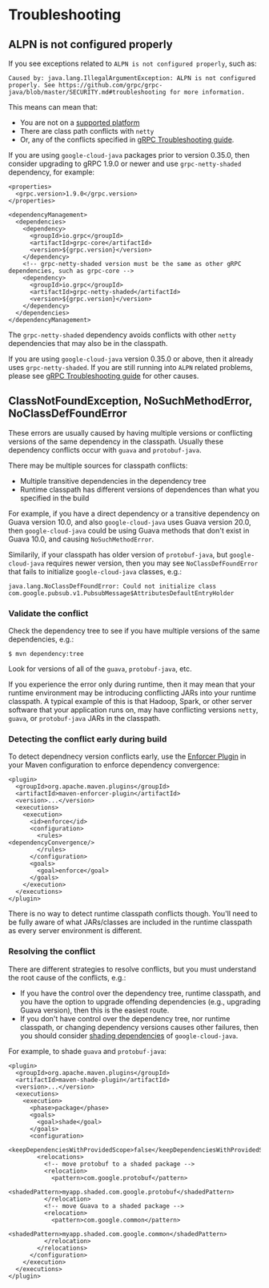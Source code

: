 # Troubleshooting

## ALPN is not configured properly

If you see exceptions related to `ALPN is not configured properly`, such as:

```
Caused by: java.lang.IllegalArgumentException: ALPN is not configured properly. See https://github.com/grpc/grpc-java/blob/master/SECURITY.md#troubleshooting for more information.
```

This means can mean that:
- You are not on a [supported platform](https://github.com/GoogleCloudPlatform/google-cloud-java/#supported-platforms)
- There are class path conflicts with `netty`
- Or, any of the conflicts specified in [gRPC Troubleshooting guide](https://github.com/grpc/grpc-java/blob/master/SECURITY.md#troubleshooting).

If you are using `google-cloud-java` packages prior to version 0.35.0, then consider upgrading to gRPC 1.9.0 or newer and use `grpc-netty-shaded` dependency, for example:

```
<properties>
  <grpc.version>1.9.0</grpc.version>
</properties>

<dependencyManagement>
  <dependencies>
    <dependency>
      <groupId>io.grpc</groupId>
      <artifactId>grpc-core</artifactId>
      <version>${grpc.version}</version>
    </dependency>
    <!-- grpc-netty-shaded version must be the same as other gRPC dependencies, such as grpc-core -->
    <dependency>
      <groupId>io.grpc</groupId>
      <artifactId>grpc-netty-shaded</artifactId>
      <version>${grpc.version}</version>
    </dependency>
  </dependencies>
</dependencyManagement>
```

The `grpc-netty-shaded` dependency avoids conflicts with other `netty` dependencies that may also be in the classpath.

If you are using `google-cloud-java` version 0.35.0 or above, then it already uses `grpc-netty-shaded`. If you are still running into `ALPN` related problems, please see [gRPC Troubleshooting guide](https://github.com/grpc/grpc-java/blob/master/SECURITY.md#troubleshooting) for other causes.

## ClassNotFoundException, NoSuchMethodError, NoClassDefFoundError

These errors are usually caused by having multiple versions or conflicting versions of the same dependency in the classpath.
Usually these dependency conflicts occur with `guava` and `protobuf-java`.

There may be multiple sources for classpath conflicts:
- Multiple transitive dependencies in the dependency tree
- Runtime classpath has different versions of dependences than what you specified in the build

For example, if you have a direct dependency or a transitive dependency on Guava version 10.0, and also `google-cloud-java` uses Guava version 20.0, then `google-cloud-java` could be using Guava methods that don't exist in Guava 10.0, and causing `NoSuchMethodError`.

Similarily, if your classpath has older version of `protobuf-java`, but `google-cloud-java` requires newer version, then you may see `NoClassDefFoundError` that fails to initialize `google-cloud-java` classes, e.g.:

```
java.lang.NoClassDefFoundError: Could not initialize class com.google.pubsub.v1.PubsubMessage$AttributesDefaultEntryHolder
```

### Validate the conflict

Check the dependency tree to see if you have multiple versions of the same dependencies, e.g.:

```
$ mvn dependency:tree
```

Look for versions of all of the `guava`, `protobuf-java`, etc.

If you experience the error only during runtime, then it may mean that your runtime environment may be introducing conflicting JARs into your runtime classpath. A typical example of this is that Hadoop, Spark, or other server software that your application runs on, may have conflicting versions `netty`, `guava`, or `protobuf-java` JARs in the classpath.

### Detecting the conflict early during build

To detect dependnecy version conflicts early, use the [Enforcer Plugin](https://maven.apache.org/enforcer/maven-enforcer-plugin/index.html) in your Maven configuration to enforce dependency convergence:

```
<plugin>
  <groupId>org.apache.maven.plugins</groupId>
  <artifactId>maven-enforcer-plugin</artifactId>
  <version>...</version>
  <executions>
    <execution>
      <id>enforce</id>
      <configuration>
        <rules>
<dependencyConvergence/>
        </rules>
      </configuration>
      <goals>
        <goal>enforce</goal>
      </goals>
    </execution>
  </executions>
</plugin>
```

There is no way to detect runtime classpath conflicts though. You'll need to be fully aware of what JARs/classes are included in the runtime classpath as every server environment is different.

### Resolving the conflict

There are different strategies to resolve conflicts, but you must understand the root cause of the conflicts, e.g.:
- If you have the control over the dependency tree, runtime classpath, and you have the option to upgrade offending dependencies (e.g., upgrading Guava version), then this is the easiest route.
- If you don't have control over the dependency tree, nor runtime classpath, or changing dependency versions causes other failures, then you should consider [shading dependencies](https://maven.apache.org/plugins/maven-shade-plugin/) of `google-cloud-java`.

For example, to shade `guava` and `protobuf-java`:

```
<plugin>
  <groupId>org.apache.maven.plugins</groupId>
  <artifactId>maven-shade-plugin</artifactId>
  <version>...</version>
  <executions>
    <execution>
      <phase>package</phase>
      <goals>
        <goal>shade</goal>
      </goals>
      <configuration>
        <keepDependenciesWithProvidedScope>false</keepDependenciesWithProvidedScope>
        <relocations>
          <!-- move protobuf to a shaded package -->
          <relocation>
            <pattern>com.google.protobuf</pattern>
            <shadedPattern>myapp.shaded.com.google.protobuf</shadedPattern>
          </relocation>
          <!-- move Guava to a shaded package -->
          <relocation>
            <pattern>com.google.common</pattern>
            <shadedPattern>myapp.shaded.com.google.common</shadedPattern>
          </relocation>
        </relocations>
      </configuration>
    </execution>
  </executions>
</plugin>
```

